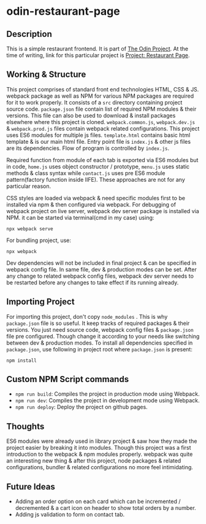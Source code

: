 # odin-restaurant-page

## Description

This is a simple restaurant frontend. It is part of [The Odin Project](https://www.theodinproject.com/). At the time of writing, link for this particular project is [Project: Restaurant Page](https://www.theodinproject.com/lessons/node-path-javascript-restaurant-page).

## Working & Structure

This project comprises of standard front end technologies HTML, CSS & JS. webpack package as well as NPM for various NPM packages are required for it to work properly. It consists of a `src` directory containing project source code. `package.json` file contain list of required NPM modules & their versions. This file can also be used to download & install packages elsewhere where this project is cloned. `webpack.common.js`, `webpack.dev.js` & `webpack.prod.js` files contain webpack related configurations. This project uses ES6 modules for multiple js files. `template.html` contains basic html template & is our main html file. Entry point file is `index.js` & other js files are its dependencies. Flow of program is controlled by `index.js`.

Required function from module of each tab is exported via ES6 modules but in code, `home.js` uses object constructor / prototype, `menu.js` uses static methods & class syntax while `contact.js` uses pre ES6 module pattern(factory function inside IIFE). These approaches are not for any particular reason.

 CSS styles are loaded via webpack & need specific modules first to be installed via npm & then configured via webpack. For debugging of webpack project on live server, webpack dev server package is installed via NPM. it can be started via terminal(cmd in my case) using:

    npx webpack serve

For bundling project, use:

    npx webpack

Dev dependencies will not be included in final project & can be specified in webpack config file. In same file, dev & production modes can be set. After any change to related webpack config files, webpack dev server needs to be restarted before any changes to take effect if its running already.

## Importing Project

For importing this project, don't copy `node_modules` . This is why `package.json` file is so useful. It keep tracks of required packages & their versions. You just need source code, webpack config files & `package.json` file pre configured. Though change it according to your needs like switching between dev & production modes. To install all dependencies specified in `package.json`, use following in project root where `package.json` is present:

    npm install

## Custom NPM Script commands

- `npm run build`: Compiles the project in production mode using Webpack.
- `npm run dev`: Compiles the project in development mode using Webpack.
- `npm run deploy`: Deploy the project on github pages.

## Thoughts

ES6 modules were already used in library project & saw how they made the project easier by breaking it into modules. Though this project was a first introduction to the webpack & npm modules properly. webpack was quite an interesting new thing & after this project, node packages & related configurations, bundler & related configurations no more feel intimidating.

## Future Ideas

- Adding an order option on each card which can be incremented / decremented & a cart icon on header to show total orders by a number.
- Adding js validation to form on contact tab.
